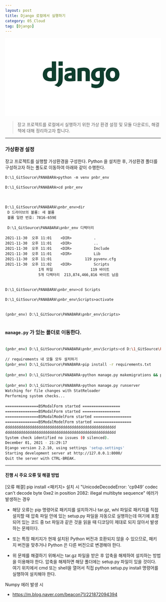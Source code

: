 ```yaml
---
layout: post
title: Django 로컬에서 실행하기
category: 05_Cloud
tag: [Django]
---
```




![example](/assets/images/djangolocal.png)
>
> 장고 프로젝트를 로컬에서 실행하기 위한 가상 환경 설정 및 모듈 다운로드, 해결책에 대해 정리하고자 합니다. 
>

---


### 가상환경 설정
장고 프로젝트를 실행할 가상환경을 구성한다. Python 을 설치한 후, 가상환경 폴더를 구성하고자 하는 폴도로 이동하여 아래와 같이 수행한다.

```
D:\1_GitSource\PANABARA>python -m venv pnbr_env

D:\1_GitSource\PANABARA>cd pnbr_env



D:\1_GitSource\PANABARA\pnbr_env>dir
 D 드라이브의 볼륨: 새 볼륨
 볼륨 일련 번호: 7816-659E

 D:\1_GitSource\PANABARA\pnbr_env 디렉터리

2021-11-30  오후 11:01    <DIR>          .
2021-11-30  오후 11:01    <DIR>          ..
2021-11-30  오후 11:01    <DIR>          Include
2021-11-30  오후 11:01    <DIR>          Lib
2021-11-30  오후 11:01               119 pyvenv.cfg
2021-11-30  오후 11:02    <DIR>          Scripts
               1개 파일                 119 바이트
               5개 디렉터리  213,874,466,816 바이트 남음


D:\1_GitSource\PANABARA\pnbr_env>cd Scripts

D:\1_GitSource\PANABARA\pnbr_env\Scripts>activate


(pnbr_env) D:\1_GitSource\PANABARA\pnbr_env\Scripts>


```

### `manage.py` 가 있는 폴더로 이동한다.

```bash

(pnbr_env) D:\1_GitSource\PANABARA\pnbr_env\Scripts>cd D:\1_GitSource\PANABARA

// requirements 내 모듈 모두 설치하기
(pnbr_env) D:\1_GitSource\PANABARA>pip install -r requirements.txt

(pnbr_env) D:\1_GitSource\PANABARA>python manage.py makemigrations && python manage.py migrate

(pnbr_env) D:\1_GitSource\PANABARA>python manage.py runserver
Watching for file changes with StatReloader
Performing system checks...

===============BSModalForm started =================
===============BSModalForm started =================
===============BSModalModelForm started =================
===============BSModalModelForm started =================
dddddddddddddddddddddddddddddddddddddddddddddddddd
dddddddddddddddddddddddddddddddddddddddddddddddddd
System check identified no issues (0 silenced).
December 01, 2021 - 21:29:17
Django version 2.2.10, using settings 'setup.settings'
Starting development server at http://127.0.0.1:8000/
Quit the server with CTRL-BREAK.

```

--- 

#### 진행 시 주요 오류 및 해결 방법

[오류 해결] pip install <패키지> 설치 시 "UnicodeDecodeError: 'cp949' codec can't decode byte 0xe2 in position 2082: illegal multibyte sequence" 에러가 발생하는 경우

- 해당 오류는 pip 명령어로 패키지를 설치하거나 tar.gz, whl 파일로 패키지를 직접 설치할 때 압축 파일 안에 있는 setup.py 파일을 자동으로 실행하는데 여기에 포함되어 있는 코드 중 txt 파일과 같은 것을 읽을 때 디코딩이 제대로 되지 않아서 발생하는 문제이다.
- 또는 특정 패키지가 현재 설치된 Python 버전과 호환되지 않을 수 있으므로, 패키지 버전을 맞추거나 Python 은 다른 버전으로 변경해야 한다.


- 위 문제를 해결하기 위해서는 tar.gz 파일을 받은 후 압축을 해제하여 설치하는 방법을 이용해야 한다. 압축을 해제하면 해당 폴더에는 setup.py 파일이 있을 것이다. 여기 위치에서 cmd 또는 shell을 열어서 직접 python setup.py install 명령어를 실행하여 설치해야 한다. 

Numpy 에러 발생 시
- https://m.blog.naver.com/beacon71/221872094394



